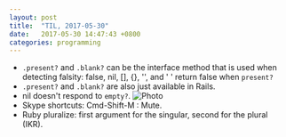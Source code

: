 ```yaml
---
layout: post
title:  "TIL, 2017-05-30"
date:   2017-05-30 14:47:43 +0800
categories: programming
---
```


- `.present?` and `.blank?` can be the interface method that is used when detecting falsity: false, nil, [], {}, '', and '    ' return false when `present?`
- `.present?` and `.blank?` are also just available in Rails.
- nil doesn't respond to `empty?`.
![Photo](https://i.stack.imgur.com/qbe46.png)
- Skype shortcuts: Cmd-Shift-M : Mute.
- Ruby pluralize: first argument for the singular, second for the plural (IKR).
